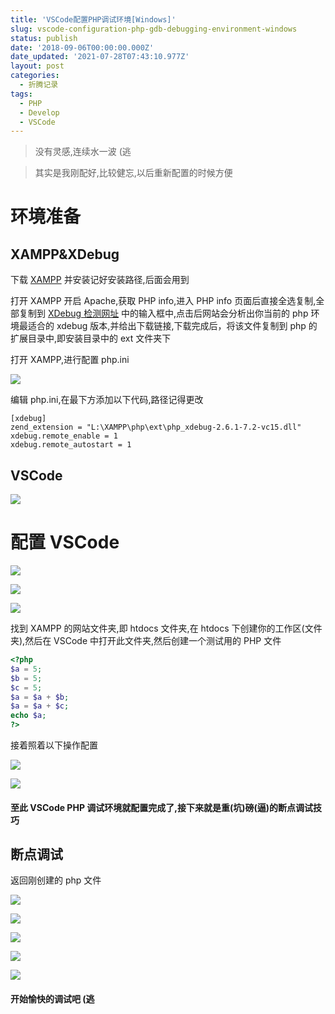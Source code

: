```yaml
---
title: 'VSCode配置PHP调试环境[Windows]'
slug: vscode-configuration-php-gdb-debugging-environment-windows
status: publish
date: '2018-09-06T00:00:00.000Z'
date_updated: '2021-07-28T07:43:10.977Z'
layout: post
categories:
  - 折腾记录
tags:
  - PHP
  - Develop
  - VSCode
---
```

> 没有灵感,连续水一波 (逃

> 其实是我刚配好,比较健忘,以后重新配置的时候方便

# 环境准备

## XAMPP&XDebug

下载 [XAMPP](https://www.apachefriends.org/xampp-files/7.2.9/xampp-win32-7.2.9-0-VC15-installer.exe) 并安装记好安装路径,后面会用到

打开 XAMPP 开启 Apache,获取 PHP info,进入 PHP info 页面后直接全选复制,全部复制到 [XDebug 检测网址](https://xdebug.org/wizard.php) 中的输入框中,点击后网站会分析出你当前的 php 环境最适合的 xdebug 版本,并给出下载链接,下载完成后，将该文件复制到 php 的扩展目录中,即安装目录中的 ext 文件夹下

打开 XAMPP,进行配置 php.ini

![](0658a702-f312-4996-9bdd-cebec16d71dd.jpg)

编辑 php.ini,在最下方添加以下代码,路径记得更改

```undefined
[xdebug]
zend_extension = "L:\XAMPP\php\ext\php_xdebug-2.6.1-7.2-vc15.dll"
xdebug.remote_enable = 1
xdebug.remote_autostart = 1
```

## VSCode

![](b188376f-4cfa-419c-b391-4397f5107ef4.jpg)

# 配置 VSCode

![](6e67f371-17c8-45bc-bca1-74af06110bc9.jpg)

![](cfa26d47-c72c-4d82-98a4-e663d67d0337.jpg)

![](0bde6720-9095-4dd4-b774-929d1a61897e.jpg)

找到 XAMPP 的网站文件夹,即 htdocs 文件夹,在 htdocs 下创建你的工作区(文件夹),然后在 VSCode 中打开此文件夹,然后创建一个测试用的 PHP 文件

```php
<?php
$a = 5;
$b = 5;
$c = 5;
$a = $a + $b;
$a = $a + $c;
echo $a;
?>
```

接着照着以下操作配置

![](5a7a9396-d3b1-402d-9471-fb1ff110c79a.jpg)

![](e55243c5-63a3-4551-beb3-93cb26318fb2.jpg)

#### 至此 VSCode PHP 调试环境就配置完成了,接下来就是重(坑)磅(逼)的断点调试技巧

## 断点调试

返回刚创建的 php 文件

![](77df43ba-ef39-40db-bfb4-f966357cb9ab.jpg)

![](c74617fe-bd66-462d-a02f-86f9b30000d7.jpg)

![](b223401b-c693-4966-a758-fd803bacb67f.jpg)

![](fe91955d-98fc-44e9-b9ac-b626792165d7.jpg)

![](a152725d-70fa-4fbc-82c2-482f1e50bdb3.jpg)

#### 开始愉快的调试吧 (逃
